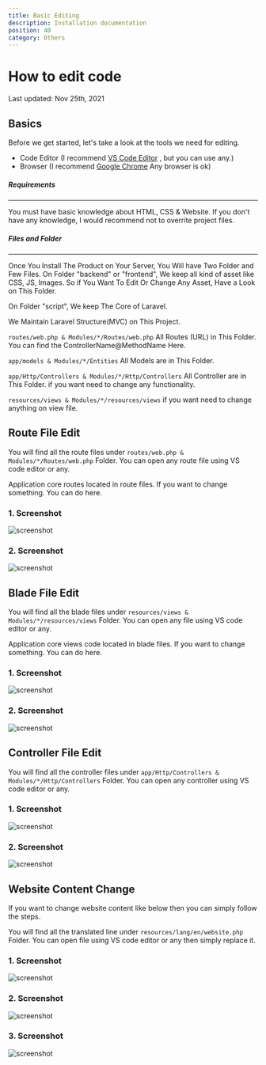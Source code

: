 ```yaml
---
title: Basic Editing
description: Installation documentation
position: 40
category: Others
---
```


<!--more-->

# How to edit code

Last updated: Nov 25th, 2021

## Basics

Before we get started, let's take a look at the tools we need for editing.

- Code Editor (I recommend [VS Code Editor](https://code.visualstudio.com/) , but you can use any.)
- Browser (I recommend [Google Chrome](http://chrome.google.com) Any browser is ok)

##### Requirements

---

You must have basic knowledge about HTML, CSS & Website. If you don't have any knowledge, I would recommend not to overrite project files.

##### Files and Folder

---

Once You Install The Product on Your Server, You Will have Two Folder and Few Files. On Folder "backend" or "frontend", We keep all kind of asset like CSS, JS, Images. So if You Want To Edit Or Change Any Asset, Have a Look on This Folder.

On Folder "script", We keep The Core of Laravel.

We Maintain Laravel Structure(MVC) on This Project.

`routes/web.php & Modules/*/Routes/web.php` All Routes (URL) in This Folder. You can find the ControllerName@MethodName Here.

`app/models & Modules/*/Entities` All Models are in This Folder.

`app/Http/Controllers & Modules/*/Http/Controllers` All Controller are in This Folder. if you want need to change any functionality.

`resources/views & Modules/*/resources/views` if you want need to change anything on view file.

## Route File Edit

You will find all the route files under `routes/web.php & Modules/*/Routes/web.php` Folder. You can open any route file using VS code editor or any.

Application core routes located in route files. If you want to change something. You can do here.

### 1\. Screenshot

![screenshot](/docs/clicon/screenshot/editcode/route.png)

### 2\. Screenshot

![screenshot](/docs/clicon/screenshot/editcode/route2.png)

## Blade File Edit

You will find all the blade files under `resources/views & Modules/*/resources/views` Folder. You can open any file using VS code editor or any.

Application core views code located in blade files. If you want to change something. You can do here.

### 1\. Screenshot

![screenshot](/docs/clicon/screenshot/editcode/blade.png)

### 2\. Screenshot

![screenshot](/docs/clicon/screenshot/editcode/blade2.png)

## Controller File Edit

You will find all the controller files under `app/Http/Controllers & Modules/*/Http/Controllers` Folder. You can open any controller using VS code editor or any.

### 1\. Screenshot

![screenshot](/docs/clicon/screenshot/editcode/controller.png)

### 2\. Screenshot

![screenshot](/docs/clicon/screenshot/editcode/controller2.png)

## Website Content Change

If you want to change website content like below then you can simply follow the steps.

You will find all the translated line under `resources/lang/en/website.php` Folder. You can open file using VS code editor or any then simply replace it.

### 1\. Screenshot

![screenshot](/docs/clicon/screenshot/editcode/content.png)

### 2\. Screenshot

![screenshot](/docs/clicon/screenshot/editcode/content2.png)

### 3\. Screenshot

![screenshot](/docs/clicon/screenshot/editcode/content3.png)
